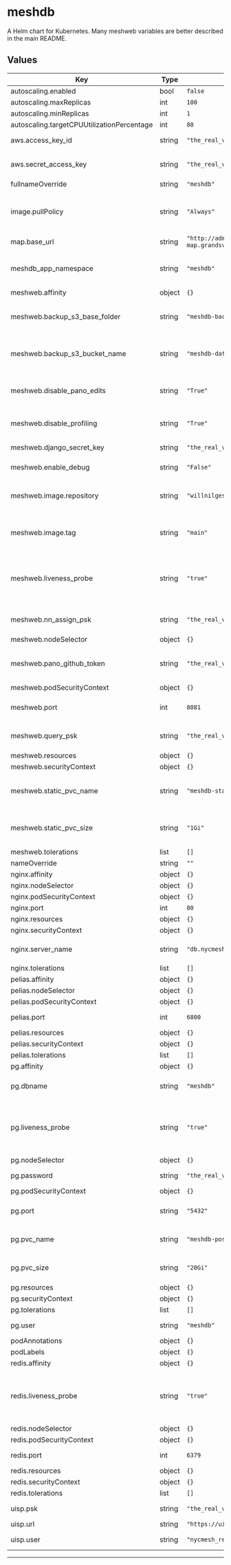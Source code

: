 # meshdb

A Helm chart for Kubernetes. Many meshweb variables are better described in the main README.

## Values

| Key | Type | Default | Description |
|-----|------|---------|-------------|
| autoscaling.enabled | bool | `false` |  |
| autoscaling.maxReplicas | int | `100` |  |
| autoscaling.minReplicas | int | `1` |  |
| autoscaling.targetCPUUtilizationPercentage | int | `80` |  |
| aws.access_key_id | string | `"the_real_value"` | AWS access key id for S3 |
| aws.secret_access_key | string | `"the_real_value"` | AWS secret access key for S3 |
| fullnameOverride | string | `"meshdb"` | App name |
| image.pullPolicy | string | `"Always"` | pullPolicy for all images, should be `Always` |
| map.base_url | string | `"http://admin-map.grandsvc.mesh.nycmesh.net"` | Map url |
| meshdb_app_namespace | string | `"meshdb"` | K8s namespace used for all resources |
| meshweb.affinity | object | `{}` |  |
| meshweb.backup_s3_base_folder | string | `"meshdb-backups/development/"` | Base folder for django postgres backups |
| meshweb.backup_s3_bucket_name | string | `"meshdb-data-backups"` | Bucket used for django postgres backups |
| meshweb.disable_pano_edits | string | `"True"` | Feature flag for disabling panorama edits |
| meshweb.disable_profiling | string | `"True"` | Disable profiling in meshweb |
| meshweb.django_secret_key | string | `"the_real_value"` | Django secret key |
| meshweb.enable_debug | string | `"False"` | Enable `DEBUG` in meshweb |
| meshweb.image.repository | string | `"willnilges/meshdb"` | Docker image repo for meshweb |
| meshweb.image.tag | string | `"main"` | Docker image tag for meshweb |
| meshweb.liveness_probe | string | `"true"` | Enable liveness probe with `true` all other values will disable it |
| meshweb.nn_assign_psk | string | `"the_real_value"` | Legacy NN assign form password |
| meshweb.nodeSelector | object | `{}` |  |
| meshweb.pano_github_token | string | `"the_real_value"` | Github token for downloading panorama |
| meshweb.podSecurityContext | object | `{}` |  |
| meshweb.port | int | `8081` | Port used by meshweb (internally) |
| meshweb.query_psk | string | `"the_real_value"` | Legacy query form password |
| meshweb.resources | object | `{}` |  |
| meshweb.securityContext | object | `{}` |  |
| meshweb.static_pvc_name | string | `"meshdb-static-pvc"` | Name of the PVC for static content |
| meshweb.static_pvc_size | string | `"1Gi"` | Size of the PVC for static content |
| meshweb.tolerations | list | `[]` |  |
| nameOverride | string | `""` |  |
| nginx.affinity | object | `{}` |  |
| nginx.nodeSelector | object | `{}` |  |
| nginx.podSecurityContext | object | `{}` |  |
| nginx.port | int | `80` | Nginx port |
| nginx.resources | object | `{}` |  |
| nginx.securityContext | object | `{}` |  |
| nginx.server_name | string | `"db.nycmesh.net"` | `server_name` used by nginx |
| nginx.tolerations | list | `[]` |  |
| pelias.affinity | object | `{}` |  |
| pelias.nodeSelector | object | `{}` |  |
| pelias.podSecurityContext | object | `{}` |  |
| pelias.port | int | `6800` | Pelias port (internal) |
| pelias.resources | object | `{}` |  |
| pelias.securityContext | object | `{}` |  |
| pelias.tolerations | list | `[]` |  |
| pg.affinity | object | `{}` |  |
| pg.dbname | string | `"meshdb"` | Postgres database name |
| pg.liveness_probe | string | `"true"` | Enable liveness probe with `true` all other values will disable it |
| pg.nodeSelector | object | `{}` |  |
| pg.password | string | `"the_real_value"` | Password for postgres |
| pg.podSecurityContext | object | `{}` |  |
| pg.port | string | `"5432"` | Postgres port (internal) |
| pg.pvc_name | string | `"meshdb-postgres-pvc"` | Name of the PVC for postgres |
| pg.pvc_size | string | `"20Gi"` | Size of the PVC for postgres |
| pg.resources | object | `{}` |  |
| pg.securityContext | object | `{}` |  |
| pg.tolerations | list | `[]` |  |
| pg.user | string | `"meshdb"` | Postgres user |
| podAnnotations | object | `{}` |  |
| podLabels | object | `{}` |  |
| redis.affinity | object | `{}` |  |
| redis.liveness_probe | string | `"true"` | Enable liveness probe with `true` all other values will disable it |
| redis.nodeSelector | object | `{}` |  |
| redis.podSecurityContext | object | `{}` |  |
| redis.port | int | `6379` | Redis port (internal) |
| redis.resources | object | `{}` |  |
| redis.securityContext | object | `{}` |  |
| redis.tolerations | list | `[]` |  |
| uisp.psk | string | `"the_real_value"` | Password for UISP |
| uisp.url | string | `"https://uisp.mesh.nycmesh.net/nms"` | UISP url |
| uisp.user | string | `"nycmesh_readonly"` | Username for UISP |

----------------------------------------------
